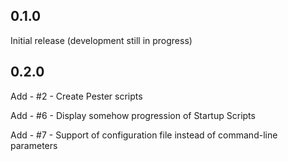 ## 0.1.0
Initial release (development still in progress)

## 0.2.0
Add - #2 - Create Pester scripts

Add - #6 - Display somehow progression of Startup Scripts

Add - #7 - Support of configuration file instead of command-line parameters
